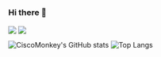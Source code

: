 ### Hi there 👋

<!--
**ciscomonkey/ciscomonkey** is a ✨ _special_ ✨ repository because its `README.md` (this file) appears on your GitHub profile.

Here are some ideas to get you started:

- 🔭 I’m currently working on ...
- 🌱 I’m currently learning ...
- 👯 I’m looking to collaborate on ...
- 🤔 I’m looking for help with ...
- 💬 Ask me about ...
- 📫 How to reach me: ...
- 😄 Pronouns: ...
- ⚡ Fun fact: ...
-->

<img align="center" src="https://github-readme-stats.vercel.app/api?username=ciscomonkey&show_icons=true" /> <img align="center" src="https://github-readme-stats.vercel.app/api/top-langs/?username=ciscomonkey&layout=compact" />

![CiscoMonkey's GitHub stats](https://github-readme-stats.vercel.app/api?username=ciscomonkey&show_icons=true) ![Top Langs](https://github-readme-stats.vercel.app/api/top-langs/?username=ciscomonkey&layout=compact)
